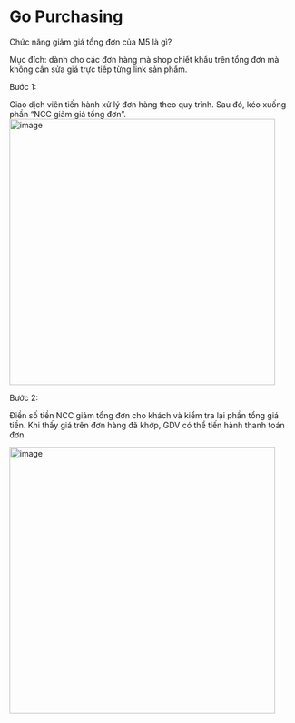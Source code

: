 # Go Purchasing
Chức năng giảm giá tổng đơn của M5 là gì?

Mục đích: dành cho các đơn hàng mà shop chiết khấu trên tổng đơn mà không cần sửa giá trực tiếp từng link sản phẩm.

Bước 1:

Giao dịch viên tiến hành xử lý đơn hàng theo quy trình. Sau đó, kéo xuống phần “NCC giảm giá tổng đơn”.
<img width="468" alt="image" src="https://user-images.githubusercontent.com/121548042/213069620-948788ff-b9dd-4667-9d96-cf0de3375088.png">

 
Bước 2:

Điền số tiền NCC giảm tổng đơn cho khách và kiểm tra lại phần tổng giá tiền. Khi thấy giá trên đơn hàng đã khớp, GDV có thể tiến hành thanh toán đơn.

<img width="468" alt="image" src="https://user-images.githubusercontent.com/121548042/213069699-d3682886-2f7f-4c23-8cee-0438a9fcdc83.png">



